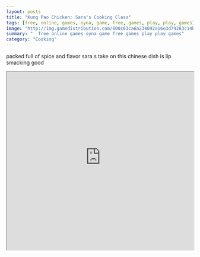 ```yaml
---
layout: posts
title: "Kung Pao Chicken: Sara's Cooking Class"
tags: [free, online, games, oyna, game, free, games, play, play, games]
image: "http://img.gamedistribution.com/600c63ca6a234692a16e3d79283c14be.jpg"
summary: "  free online games oyna game free games play play games"
category: "Cooking"
---
```


packed full of spice and flavor sara s take on this chinese dish is lip smacking good

<iframe width="100%" height="480px;" src="http://flash.gamedistribution.com?game=600c63ca6a234692a16e3d79283c14be"></iframe>